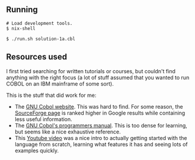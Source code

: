 ## Running

```
# Load development tools.
$ nix-shell

$ ./run.sh solution-1a.cbl
```

## Resources used

I first tried searching for written tutorials or courses, but couldn't find
anything with the right focus (a lot of stuff assumed that you wanted to run
COBOL on an IBM mainframe of some sort).

This is the stuff that did work for me:

 - The [GNU Cobol website][cobol-website]. This was hard to find. For some
   reason, the [SourceForge page][cobol-sourceforge] is ranked higher in
   Google results while containing less useful information.
 - The [GNU Cobol's programmers manual][cobol-manual]. This is too dense
   for learning, but seems like a nice exhaustive reference.
 - This [Youtube video][cobol-youtube] was a nice intro to actually getting
   started with the language from scratch, learning what features it has
   and seeing lots of examples quickly.

[cobol-website]:https://gnucobol.sourceforge.io/
[cobol-sourceforge]:https://sourceforge.net/projects/gnucobol/
[cobol-manual]:https://gnucobol.sourceforge.io/HTML/gnucobpg.html
[cobol-youtube]:https://www.youtube.com/watch?v=TBs7HXI76yU
